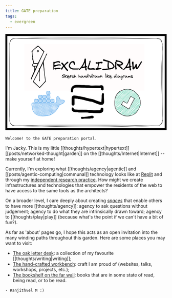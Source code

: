 ```yaml
---
title: GATE preparation
tags:
  - evergreen
---
```


<img src="./excal.png" width="701" height="300">

```poetry
Welcome! to the GATE preparation portal.
```

I'm Jacky. This is my little [[thoughts/hypertext|hypertext]] [[posts/networked-thought|garden]] on the [[thoughts/Internet|Internet]] -- make yourself at home!

Currently, I'm exploring what [[thoughts/agency|agentic]] and [[posts/agentic-computing|communal]] technology looks like at [Replit](https://replit.com/) and through my [independent research practice](/tags/rhizome). How might we create infrastructures and technologies that empower the residents of the web to have access to the same tools as the architects?

On a broader level, I care deeply about creating _[spaces](https://lu.ma/playspace)_ that enable others to have more [[thoughts/agency]]: agency to ask questions without judgement; agency to do what they are intrinsically drawn toward; agency to [[thoughts/play|play]] (because what's the point if we can't have a bit of fun?).

As far as 'about' pages go, I hope this acts as an open invitation into the many winding paths throughout this garden. Here are some places you may want to visit:

- [The oak letter desk](/posts/): a collection of my favourite [[thoughts/writing|writing]];
- [The hand-crafted workbench](thoughts/craft.md): craft I am proud of (websites, talks, workshops, projects, etc.);
- [The bookshelf on the far wall](/books): books that are in some state of read, being read, or to be read.

```poetry
- Ranjithvel M :)
```

